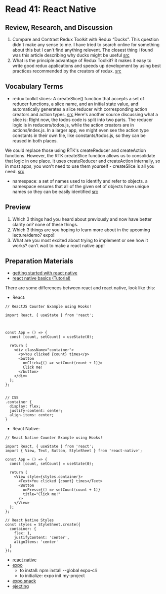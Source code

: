 # Read 41: React Native

## Review, Research, and Discussion

1. Compare and Contrast Redux Toolkit with Redux “Ducks”. This question didn't make any sense to me. I have tried to search online for something about this but I can't find anything relevent. The closest thing i found was this article describing why ducks might be useful [src](https://medium.com/swlh/the-good-the-bad-of-react-redux-and-why-ducks-might-be-the-solution-1567d5bdc698)
2. What is the principle advantage of Redux Toolkit? it makes it easy to write good redux applications and speeds up development by using best practices recommended by the creators of redux. [src](https://redux.js.org/redux-toolkit/overview#:~:text=Redux%20Toolkit%20is%20our%20official,toolset%20for%20efficient%20Redux%20development.&text=It%20also%20includes%20the%20most,can%20use%20them%20right%20away.)

## Vocabulary Terms

* redux toolkit slices: A createSlice() function that accepts a set of reducer functions, a slice name, and an initial state value, and automatically generates a slice reducer with corresponding action creators and action types. [src](https://redux.js.org/redux-toolkit/overview#:~:text=Redux%20Toolkit%20is%20our%20official,toolset%20for%20efficient%20Redux%20development.&text=It%20also%20includes%20the%20most,can%20use%20them%20right%20away.) 
Here's another source discussing what a slice is:
Right now, the todos code is split into two parts. The reducer logic is in reducers/todos.js, while the action creators are in actions/index.js. In a larger app, we might even see the action type constants in their own file, like constants/todos.js, so they can be reused in both places.

We could replace those using RTK's createReducer and createAction functions. However, the RTK createSlice function allows us to consolidate that logic in one place. It uses createReducer and createAction internally, so in most apps, you won't need to use them yourself - createSlice is all you need. [src](https://redux-toolkit.js.org/tutorials/intermediate-tutorial)

* namespace: a set of names used to identify and refer to objects. a namespace ensures that all of the given set of objects have unique names so they can be easily identified [src](https://en.wikipedia.org/wiki/Namespace)

## Preview

1. Which 3 things had you heard about previously and now have better clarity on?
none of these things.
2. Which 3 things are you hoping to learn more about in the upcoming lecture/demo?
expo!
3. What are you most excited about trying to implement or see how it works?
can't wait to make a react native app!

## Preparation Materials

* [getting started with react native](https://facebook.github.io/react-native/docs/getting-started)
* [react native basics (Tutorial)](https://facebook.github.io/react-native/docs/tutorial)

There are some differences between react and react native, look like this:

  * React:

```JSX
// ReactJS Counter Example using Hooks!

import React, { useState } from 'react';



const App = () => {
  const [count, setCount] = useState(0);

  return (
    <div className="container">
      <p>You clicked {count} times</p>
      <button
        onClick={() => setCount(count + 1)}>
        Click me!
      </button>
    </div>
  );
};


// CSS
.container {
  display: flex;
  justify-content: center;
  align-items: center;
}
```

  * React Native:

```JSX
// React Native Counter Example using Hooks!

import React, { useState } from 'react';
import { View, Text, Button, StyleSheet } from 'react-native';

const App = () => {
  const [count, setCount] = useState(0);

  return (
    <View style={styles.container}>
      <Text>You clicked {count} times</Text>
      <Button
        onPress={() => setCount(count + 1)}
        title="Click me!"
      />
    </View>
  );
};

// React Native Styles
const styles = StyleSheet.create({
  container: {
    flex: 1,
    justifyContent: 'center',
    alignItems: 'center'
  }
});
```

* [react native](https://facebook.github.io/react-native/)
* [expo](https://expo.io/)
  * to install:  npm install --global expo-cli
  * to initialize: expo init my-project
* [expo snack](https://snack.expo.io/)
* [ejecting](https://docs.expo.io/versions/latest/expokit/eject)
